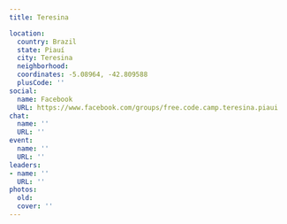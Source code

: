 ```yaml
---
title: Teresina

location:
  country: Brazil
  state: Piauí
  city: Teresina
  neighborhood: 
  coordinates: -5.08964, -42.809588
  plusCode: ''
social:
  name: Facebook
  URL: https://www.facebook.com/groups/free.code.camp.teresina.piaui
chat:
  name: ''
  URL: ''
event:
  name: ''
  URL: ''
leaders:
- name: ''
  URL: ''
photos:
  old: 
  cover: ''
---
```

